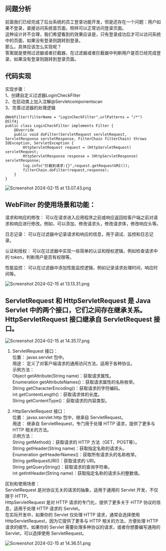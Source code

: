 ## 问题分析
前面我们已经完成了后台系统的员工登录功能开发，但是还存在一个问题：用户如果不登录，直接访问系统首页面，照样可以正常访问登录页面。    
这种设计并不合理，我们希望看到的效果应该是，只有登录成功后才可以访问系统中的页面，如果没有登录则跳转到登录。   
那么，具体应该怎么实现呢？    
答案就是使用过滤器或者拦截器，在过滤器或者拦截器中判断用户是否已经完成登录，如果没有登录则跳转到登录页面。   

## 代码实现   
实现步骤：   
1、创建自定义过滤器LoginCheckFilter   
2、在启动类上加入注解@Servletcomponentscan   
3、完善过滤器的处理逻辑  

```code
@WebFilter(filterName = "LoginCheckFilter",urlPatterns = "/*")
@Slf4j
public class LoginCheckFilter implements Filter {
    @Override
    public void doFilter(ServletRequest servletRequest, ServletResponse servletResponse, FilterChain filterChain) throws IOException, ServletException {
        HttpServletRequest request = (HttpServletRequest) servletRequest;
        HttpServletResponse response = (HttpServletResponse) servletResponse;
        log.info("拦截到请求:{}",request.getRequestURI());
        filterChain.doFilter(request,response);
    }
}

```

![Screenshot 2024-02-15 at 13.07.43.png](https://img.xwyue.com/i/2024/02/15/65ce0ca63cefc.png)

## WebFilter 的使用场景和功能：   

请求和响应的修改： 可以在请求进入应用程序之前或响应返回给客户端之前对请求和响应进行修改。例如，可以添加、修改请求头，修改请求体，修改响应头等。    
 
日志记录： 可以在过滤器中记录请求和响应的信息，用于调试、监控和日志记录。    

认证和授权： 可以在过滤器中实现一些简单的认证和授权逻辑，例如检查请求中的 token，判断用户是否有权限等。   

性能监控： 可以在过滤器中添加性能监控逻辑，例如记录请求处理时间，响应时间等。   


![Screenshot 2024-02-15 at 13.13.31.png](https://img.xwyue.com/i/2024/02/15/65ce0e00cbac6.png)


## ServletRequest 和 HttpServletRequest 是 Java Servlet 中的两个接口，它们之间存在继承关系。HttpServletRequest 接口继承自 ServletRequest 接口。  

![Screenshot 2024-02-15 at 14.35.17.png](https://img.xwyue.com/i/2024/02/15/65ce212f63e55.png)

1. ServletRequest 接口：     
位置： javax.servlet 包中。    
用途： 定义了对客户端请求的通用访问方法，适用于各种协议。    
示例方法：     
Object getAttribute(String name)：获取请求属性。    
Enumeration<String> getAttributeNames()：获取请求属性的名称枚举。    
String getCharacterEncoding()：获取请求的字符编码。   
int getContentLength()：获取请求体的长度。    
String getContentType()：获取请求的内容类型。    

2. HttpServletRequest 接口：      
位置： javax.servlet.http 包中，继承自 ServletRequest。     
用途： 继承自 ServletRequest，专门用于处理 HTTP 请求，提供了更多与 HTTP 相关的方法。      
示例方法：    
String getMethod()：获取请求的 HTTP 方法（GET、POST等）。     
String getHeader(String name)：获取指定名称的请求头。    
Enumeration<String> getHeaderNames()：获取所有请求头的名称枚举。    
String getRequestURI()：获取请求的 URI。    
String getQueryString()：获取请求的查询字符串。    
int getIntHeader(String name)：获取指定名称的请求头的整数值。    

区别和使用场景：      
ServletRequest 是对协议无关的请求的抽象，适用于通用的 Servlet 开发，不仅限于 HTTP。     
HttpServletRequest 是对 HTTP 请求的专门化，提供了更多关于 HTTP 协议的信息，适用于处理 HTTP 请求的 Servlet。    
在实际开发中，如果你的 Servlet 仅处理 HTTP 请求，通常会选择使用 HttpServletRequest，因为它提供了更多与 HTTP 相关的方法，方便处理 HTTP 请求的细节。如果你的 Servlet 需要处理多种协议的请求，或者你想要编写通用的 Servlet，可以选择使用 ServletRequest。    

![Screenshot 2024-02-15 at 14.36.51.png](https://img.xwyue.com/i/2024/02/15/65ce218988c7b.png)





